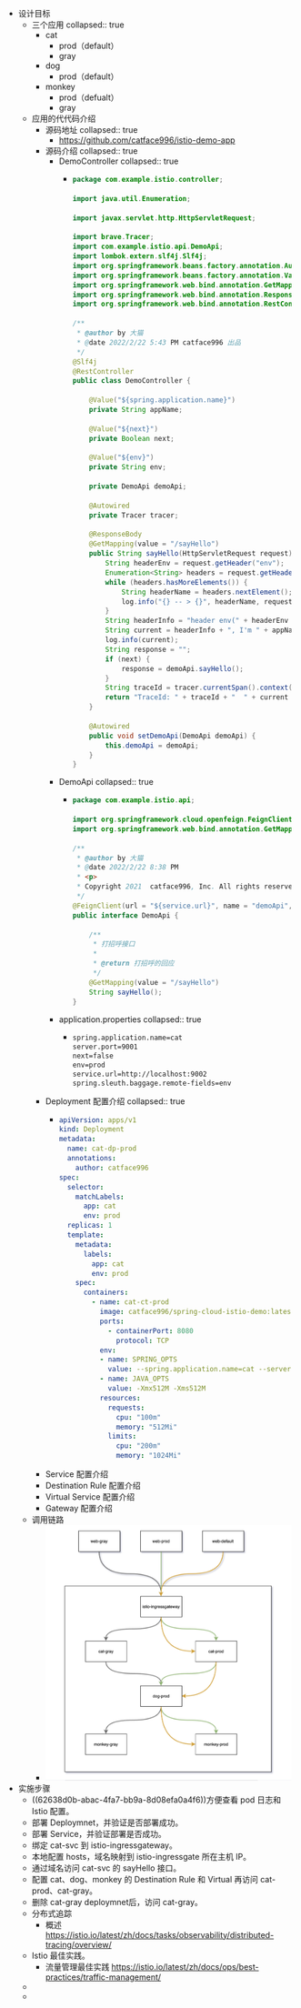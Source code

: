 - 设计目标
	- 三个应用
	  collapsed:: true
		- cat
			- prod（default）
			- gray
		- dog
			- prod（default）
		- monkey
			- prod（defualt）
			- gray
	- 应用的代代码介绍
		- 源码地址
		  collapsed:: true
			- https://github.com/catface996/istio-demo-app
		- 源码介绍
		  collapsed:: true
			- DemoController
			  collapsed:: true
				- ```java
				  package com.example.istio.controller;
				  
				  import java.util.Enumeration;
				  
				  import javax.servlet.http.HttpServletRequest;
				  
				  import brave.Tracer;
				  import com.example.istio.api.DemoApi;
				  import lombok.extern.slf4j.Slf4j;
				  import org.springframework.beans.factory.annotation.Autowired;
				  import org.springframework.beans.factory.annotation.Value;
				  import org.springframework.web.bind.annotation.GetMapping;
				  import org.springframework.web.bind.annotation.ResponseBody;
				  import org.springframework.web.bind.annotation.RestController;
				  
				  /**
				   * @author by 大猫
				   * @date 2022/2/22 5:43 PM catface996 出品
				   */
				  @Slf4j
				  @RestController
				  public class DemoController {
				  
				      @Value("${spring.application.name}")
				      private String appName;
				  
				      @Value("${next}")
				      private Boolean next;
				  
				      @Value("${env}")
				      private String env;
				  
				      private DemoApi demoApi;
				  
				      @Autowired
				      private Tracer tracer;
				  
				      @ResponseBody
				      @GetMapping(value = "/sayHello")
				      public String sayHello(HttpServletRequest request) {
				          String headerEnv = request.getHeader("env");
				          Enumeration<String> headers = request.getHeaderNames();
				          while (headers.hasMoreElements()) {
				              String headerName = headers.nextElement();
				              log.info("{} -- > {}", headerName, request.getHeader(headerName));
				          }
				          String headerInfo = "header env(" + headerEnv + ")";
				          String current = headerInfo + ", I'm " + appName + "(" + env + ")";
				          log.info(current);
				          String response = "";
				          if (next) {
				              response = demoApi.sayHello();
				          }
				          String traceId = tracer.currentSpan().context().traceIdString();
				          return "TraceId: " + traceId + "  " + current + " --> " + response;
				      }
				  
				      @Autowired
				      public void setDemoApi(DemoApi demoApi) {
				          this.demoApi = demoApi;
				      }
				  }
				  ```
			- DemoApi
			  collapsed:: true
				- ```java
				  package com.example.istio.api;
				  
				  import org.springframework.cloud.openfeign.FeignClient;
				  import org.springframework.web.bind.annotation.GetMapping;
				  
				  /**
				   * @author by 大猫
				   * @date 2022/2/22 8:38 PM
				   * <p>
				   * Copyright 2021  catface996, Inc. All rights reserved.
				   */
				  @FeignClient(url = "${service.url}", name = "demoApi", fallbackFactory = DemoApiFallback.class)
				  public interface DemoApi {
				  
				      /**
				       * 打招呼接口
				       *
				       * @return 打招呼的回应
				       */
				      @GetMapping(value = "/sayHello")
				      String sayHello();
				  }
				  ```
			- application.properties
			  collapsed:: true
				- ```properties
				  spring.application.name=cat
				  server.port=9001
				  next=false
				  env=prod
				  service.url=http://localhost:9002
				  spring.sleuth.baggage.remote-fields=env
				  ```
		- Deployment 配置介绍
		  collapsed:: true
			- ```yaml
			  apiVersion: apps/v1
			  kind: Deployment
			  metadata:
			    name: cat-dp-prod
			    annotations:
			      author: catface996
			  spec:
			    selector:
			      matchLabels:
			        app: cat
			        env: prod
			    replicas: 1
			    template:
			      metadata:
			        labels:
			          app: cat
			          env: prod
			      spec:
			        containers:
			          - name: cat-ct-prod
			            image: catface996/spring-cloud-istio-demo:latest
			            ports:
			              - containerPort: 8080
			                protocol: TCP
			            env:
			            - name: SPRING_OPTS
			              value: --spring.application.name=cat --server.port=8080 --env=gray --next=true --service.url=http://dog-svc
			            - name: JAVA_OPTS
			              value: -Xmx512M -Xms512M
			            resources:
			              requests:
			                cpu: "100m"
			                memory: "512Mi"
			              limits:
			                cpu: "200m"
			                memory: "1024Mi"
			  ```
		- Service 配置介绍
		- Destination Rule 配置介绍
		- Virtual Service 配置介绍
		- Gateway 配置介绍
	- 调用链路
		- ![image.png](../assets/image_1651462949155_0.png)
- 实施步骤
	- ((62638d0b-abac-4fa7-bb9a-8d08efa0a4f6))方便查看 pod 日志和 Istio 配置。
	- 部署 Deploymnet，并验证是否部署成功。
	- 部署 Service，并验证部署是否成功。
	- 绑定 cat-svc 到 istio-ingressgateway。
	- 本地配置 hosts，域名映射到 istio-ingressgate 所在主机 IP。
	- 通过域名访问 cat-svc 的 sayHello 接口。
	- 配置 cat、dog、monkey 的 Destination Rule 和 Virtual 再访问 cat-prod、cat-gray。
	- 删除 cat-gray deploymnet后，访问 cat-gray。
	- 分布式追踪
		- 概述 https://istio.io/latest/zh/docs/tasks/observability/distributed-tracing/overview/
	- Istio 最佳实践。
		- 流量管理最佳实践 https://istio.io/latest/zh/docs/ops/best-practices/traffic-management/
	-
	-